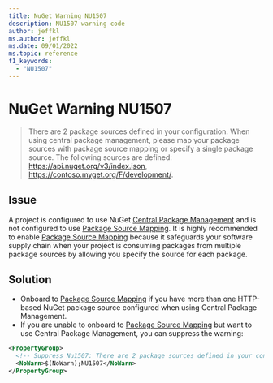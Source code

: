 ```yaml
---
title: NuGet Warning NU1507
description: NU1507 warning code
author: jeffkl
ms.author: jeffkl
ms.date: 09/01/2022
ms.topic: reference
f1_keywords: 
  - "NU1507"
---
```


# NuGet Warning NU1507

> There are 2 package sources defined in your configuration. When using central package management, please map your package sources with package source mapping or specify a single package source. The following sources are defined: https://api.nuget.org/v3/index.json,  https://contoso.myget.org/F/development/.

## Issue

A project is configured to use NuGet [Central Package Management](../../consume-packages/Central-Package-Management.md) and is not configured to use [Package Source Mapping](../../consume-packages/Package-Source-Mapping.md).
It is highly recommended to enable [Package Source Mapping](../../consume-packages/Package-Source-Mapping.md) because it safeguards your software supply chain when your project is consuming packages from multiple package sources by allowing you specify the source for each package.

## Solution

- Onboard to [Package Source Mapping](../../consume-packages/Package-Source-Mapping.md) if you have more than one HTTP-based NuGet package source configured when using Central Package Management.
- If you are unable to onboard to [Package Source Mapping](../../consume-packages/Package-Source-Mapping.md) but want to use Central Package Management, you can suppress the warning:

```xml
<PropertyGroup>
  <!-- Suppress Nu1507: There are 2 package sources defined in your configuration. When using central package management, please map your package sources with package source mapping or specify a single package source. -->
  <NoWarn>$(NoWarn);NU1507</NoWarn>
</PropertyGroup>
```
